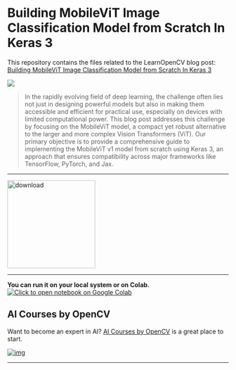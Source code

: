 # Building MobileViT Image Classification Model from Scratch In Keras 3

This repository contains the files related to the LearnOpenCV blog post: [Building MobileViT Image Classification Model from Scratch In Keras 3](https://learnopencv.com/mobilevit-keras-3/)

<a href="https://learnopencv.com/mobilevit-keras-3/" target="_blank"><img src="https://learnopencv.com/wp-content/uploads/2024/05/MobileViT_feature.gif"></a>
> In the rapidly evolving field of deep learning, the challenge often lies not just in designing powerful models but also in making them accessible and efficient for practical use, especially on devices with limited computational power. This blog post addresses this challenge by focusing on the MobileViT model, a compact yet robust alternative to the larger and more complex Vision Transformers (ViT). Our primary objective is to provide a comprehensive guide to implementing the MobileViT v1 model from scratch using Keras 3, an approach that ensures compatibility across major frameworks like TensorFlow, PyTorch, and Jax.

---

[<img src="https://learnopencv.com/wp-content/uploads/2022/07/download-button-e1657285155454.png" alt="download" width="200">](https://www.dropbox.com/scl/fo/y9tz3pwvbhjzjwi4pyqa7/AGoWKyWV-wdQ8cefLAcGg5s?rlkey=64ermcmz3n407gowmf3hb7mu6&st=r6zkmfq3&dl=1)

---

**You can run it on your local system or on Colab.** [![Click to open notebook on Google Colab](https://colab.research.google.com/assets/colab-badge.svg)](https://colab.research.google.com/github/spmallick/learnopencv/blob/master/Building%20MobileViT%20from%20Scratch%20in%20Keras%203/Keras3_MobileVIT_v1.ipynb)

## AI Courses by OpenCV

Want to become an expert in AI? [AI Courses by OpenCV](https://opencv.org/university/) is a great place to start.

[![img](https://learnopencv.com/wp-content/uploads/2023/01/AI-Courses-By-OpenCV-Github.png)](https://opencv.org/university/)
****
